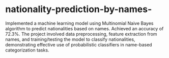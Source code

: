 # nationality-prediction-by-names-
Implemented a machine learning model using Multinomial Naive Bayes algorithm to predict nationalities based on names. Achieved an accuracy of 72.3%. The project involved data preprocessing, feature extraction from names, and training/testing the model to classify nationalities, demonstrating effective use of probabilistic classifiers in name-based categorization tasks.

